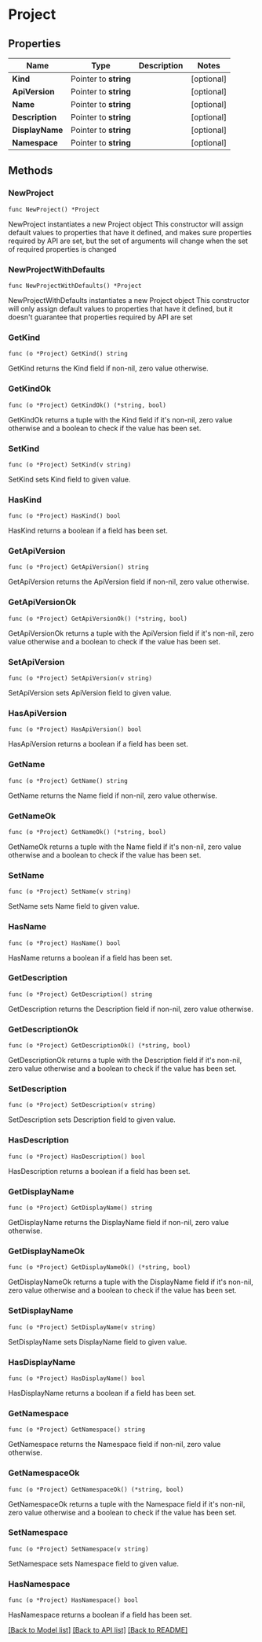 # Project

## Properties

Name | Type | Description | Notes
------------ | ------------- | ------------- | -------------
**Kind** | Pointer to **string** |  | [optional] 
**ApiVersion** | Pointer to **string** |  | [optional] 
**Name** | Pointer to **string** |  | [optional] 
**Description** | Pointer to **string** |  | [optional] 
**DisplayName** | Pointer to **string** |  | [optional] 
**Namespace** | Pointer to **string** |  | [optional] 

## Methods

### NewProject

`func NewProject() *Project`

NewProject instantiates a new Project object
This constructor will assign default values to properties that have it defined,
and makes sure properties required by API are set, but the set of arguments
will change when the set of required properties is changed

### NewProjectWithDefaults

`func NewProjectWithDefaults() *Project`

NewProjectWithDefaults instantiates a new Project object
This constructor will only assign default values to properties that have it defined,
but it doesn't guarantee that properties required by API are set

### GetKind

`func (o *Project) GetKind() string`

GetKind returns the Kind field if non-nil, zero value otherwise.

### GetKindOk

`func (o *Project) GetKindOk() (*string, bool)`

GetKindOk returns a tuple with the Kind field if it's non-nil, zero value otherwise
and a boolean to check if the value has been set.

### SetKind

`func (o *Project) SetKind(v string)`

SetKind sets Kind field to given value.

### HasKind

`func (o *Project) HasKind() bool`

HasKind returns a boolean if a field has been set.

### GetApiVersion

`func (o *Project) GetApiVersion() string`

GetApiVersion returns the ApiVersion field if non-nil, zero value otherwise.

### GetApiVersionOk

`func (o *Project) GetApiVersionOk() (*string, bool)`

GetApiVersionOk returns a tuple with the ApiVersion field if it's non-nil, zero value otherwise
and a boolean to check if the value has been set.

### SetApiVersion

`func (o *Project) SetApiVersion(v string)`

SetApiVersion sets ApiVersion field to given value.

### HasApiVersion

`func (o *Project) HasApiVersion() bool`

HasApiVersion returns a boolean if a field has been set.

### GetName

`func (o *Project) GetName() string`

GetName returns the Name field if non-nil, zero value otherwise.

### GetNameOk

`func (o *Project) GetNameOk() (*string, bool)`

GetNameOk returns a tuple with the Name field if it's non-nil, zero value otherwise
and a boolean to check if the value has been set.

### SetName

`func (o *Project) SetName(v string)`

SetName sets Name field to given value.

### HasName

`func (o *Project) HasName() bool`

HasName returns a boolean if a field has been set.

### GetDescription

`func (o *Project) GetDescription() string`

GetDescription returns the Description field if non-nil, zero value otherwise.

### GetDescriptionOk

`func (o *Project) GetDescriptionOk() (*string, bool)`

GetDescriptionOk returns a tuple with the Description field if it's non-nil, zero value otherwise
and a boolean to check if the value has been set.

### SetDescription

`func (o *Project) SetDescription(v string)`

SetDescription sets Description field to given value.

### HasDescription

`func (o *Project) HasDescription() bool`

HasDescription returns a boolean if a field has been set.

### GetDisplayName

`func (o *Project) GetDisplayName() string`

GetDisplayName returns the DisplayName field if non-nil, zero value otherwise.

### GetDisplayNameOk

`func (o *Project) GetDisplayNameOk() (*string, bool)`

GetDisplayNameOk returns a tuple with the DisplayName field if it's non-nil, zero value otherwise
and a boolean to check if the value has been set.

### SetDisplayName

`func (o *Project) SetDisplayName(v string)`

SetDisplayName sets DisplayName field to given value.

### HasDisplayName

`func (o *Project) HasDisplayName() bool`

HasDisplayName returns a boolean if a field has been set.

### GetNamespace

`func (o *Project) GetNamespace() string`

GetNamespace returns the Namespace field if non-nil, zero value otherwise.

### GetNamespaceOk

`func (o *Project) GetNamespaceOk() (*string, bool)`

GetNamespaceOk returns a tuple with the Namespace field if it's non-nil, zero value otherwise
and a boolean to check if the value has been set.

### SetNamespace

`func (o *Project) SetNamespace(v string)`

SetNamespace sets Namespace field to given value.

### HasNamespace

`func (o *Project) HasNamespace() bool`

HasNamespace returns a boolean if a field has been set.


[[Back to Model list]](../README.md#documentation-for-models) [[Back to API list]](../README.md#documentation-for-api-endpoints) [[Back to README]](../README.md)


